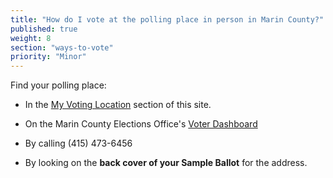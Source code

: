 ```yaml
---
title: "How do I vote at the polling place in person in Marin County?"
published: true
weight: 8
section: "ways-to-vote"
priority: "Minor"
---
```


Find your polling place:  

- In the [My Voting Location](#section-my-polling-place) section of this site.  

- On the Marin County Elections Office's [Voter Dashboard](http://www.marincounty.org/depts/rv/voting-information/polling-places)  

- By calling (415) 473-6456  

- By looking on the **back cover of your Sample Ballot** for the address.   
